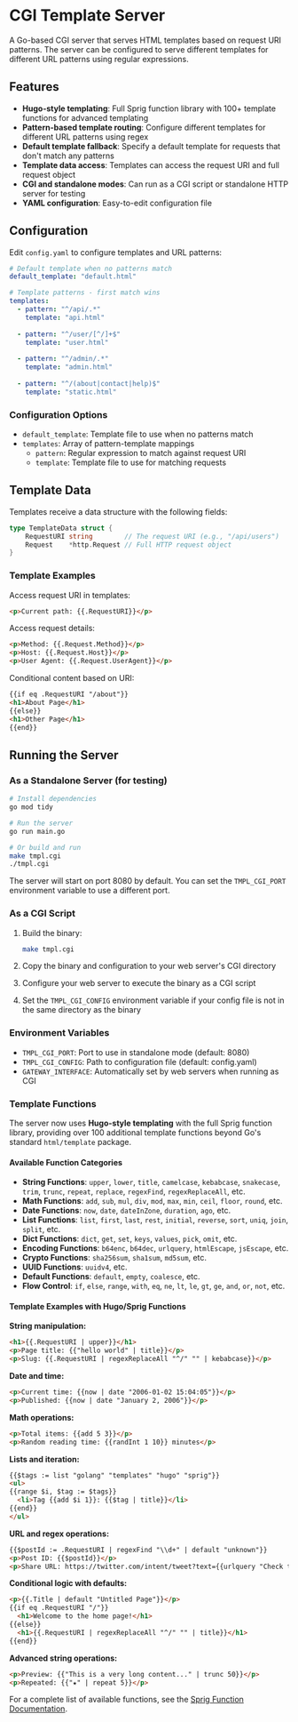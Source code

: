 # CGI Template Server

A Go-based CGI server that serves HTML templates based on request URI patterns. The server can be configured to serve different templates for different URL patterns using regular expressions.

## Features

- **Hugo-style templating**: Full Sprig function library with 100+ template functions for advanced templating
- **Pattern-based template routing**: Configure different templates for different URL patterns using regex
- **Default template fallback**: Specify a default template for requests that don't match any patterns
- **Template data access**: Templates can access the request URI and full request object
- **CGI and standalone modes**: Can run as a CGI script or standalone HTTP server for testing
- **YAML configuration**: Easy-to-edit configuration file

## Configuration

Edit `config.yaml` to configure templates and URL patterns:

```yaml
# Default template when no patterns match
default_template: "default.html"

# Template patterns - first match wins
templates:
  - pattern: "^/api/.*"
    template: "api.html"
  
  - pattern: "^/user/[^/]+$"
    template: "user.html"
  
  - pattern: "^/admin/.*"
    template: "admin.html"
  
  - pattern: "^/(about|contact|help)$"
    template: "static.html"
```

### Configuration Options

- `default_template`: Template file to use when no patterns match
- `templates`: Array of pattern-template mappings
  - `pattern`: Regular expression to match against request URI
  - `template`: Template file to use for matching requests

## Template Data

Templates receive a data structure with the following fields:

```go
type TemplateData struct {
    RequestURI string        // The request URI (e.g., "/api/users")
    Request    *http.Request // Full HTTP request object
}
```

### Template Examples

Access request URI in templates:
```html
<p>Current path: {{.RequestURI}}</p>
```

Access request details:
```html
<p>Method: {{.Request.Method}}</p>
<p>Host: {{.Request.Host}}</p>
<p>User Agent: {{.Request.UserAgent}}</p>
```

Conditional content based on URI:
```html
{{if eq .RequestURI "/about"}}
<h1>About Page</h1>
{{else}}
<h1>Other Page</h1>
{{end}}
```

## Running the Server

### As a Standalone Server (for testing)

```bash
# Install dependencies
go mod tidy

# Run the server
go run main.go

# Or build and run
make tmpl.cgi
./tmpl.cgi
```

The server will start on port 8080 by default. You can set the `TMPL_CGI_PORT` environment variable to use a different port.

### As a CGI Script

1. Build the binary:
   ```bash
   make tmpl.cgi
   ```

2. Copy the binary and configuration to your web server's CGI directory

3. Configure your web server to execute the binary as a CGI script

4. Set the `TMPL_CGI_CONFIG` environment variable if your config file is not in the same directory as the binary

### Environment Variables

- `TMPL_CGI_PORT`: Port to use in standalone mode (default: 8080)
- `TMPL_CGI_CONFIG`: Path to configuration file (default: config.yaml)
- `GATEWAY_INTERFACE`: Automatically set by web servers when running as CGI

### Template Functions

The server now uses **Hugo-style templating** with the full Sprig function library, providing over 100 additional template functions beyond Go's standard `html/template` package.

#### Available Function Categories

- **String Functions**: `upper`, `lower`, `title`, `camelcase`, `kebabcase`, `snakecase`, `trim`, `trunc`, `repeat`, `replace`, `regexFind`, `regexReplaceAll`, etc.
- **Math Functions**: `add`, `sub`, `mul`, `div`, `mod`, `max`, `min`, `ceil`, `floor`, `round`, etc.
- **Date Functions**: `now`, `date`, `dateInZone`, `duration`, `ago`, etc.
- **List Functions**: `list`, `first`, `last`, `rest`, `initial`, `reverse`, `sort`, `uniq`, `join`, `split`, etc.
- **Dict Functions**: `dict`, `get`, `set`, `keys`, `values`, `pick`, `omit`, etc.
- **Encoding Functions**: `b64enc`, `b64dec`, `urlquery`, `htmlEscape`, `jsEscape`, etc.
- **Crypto Functions**: `sha256sum`, `sha1sum`, `md5sum`, etc.
- **UUID Functions**: `uuidv4`, etc.
- **Default Functions**: `default`, `empty`, `coalesce`, etc.
- **Flow Control**: `if`, `else`, `range`, `with`, `eq`, `ne`, `lt`, `le`, `gt`, `ge`, `and`, `or`, `not`, etc.

#### Template Examples with Hugo/Sprig Functions

**String manipulation:**
```html
<h1>{{.RequestURI | upper}}</h1>
<p>Page title: {{"hello world" | title}}</p>
<p>Slug: {{.RequestURI | regexReplaceAll "^/" "" | kebabcase}}</p>
```

**Date and time:**
```html
<p>Current time: {{now | date "2006-01-02 15:04:05"}}</p>
<p>Published: {{now | date "January 2, 2006"}}</p>
```

**Math operations:**
```html
<p>Total items: {{add 5 3}}</p>
<p>Random reading time: {{randInt 1 10}} minutes</p>
```

**Lists and iteration:**
```html
{{$tags := list "golang" "templates" "hugo" "sprig"}}
<ul>
{{range $i, $tag := $tags}}
  <li>Tag {{add $i 1}}: {{$tag | title}}</li>
{{end}}
</ul>
```

**URL and regex operations:**
```html
{{$postId := .RequestURI | regexFind "\\d+" | default "unknown"}}
<p>Post ID: {{$postId}}</p>
<p>Share URL: https://twitter.com/intent/tweet?text={{urlquery "Check this out!"}}</p>
```

**Conditional logic with defaults:**
```html
<p>{{.Title | default "Untitled Page"}}</p>
{{if eq .RequestURI "/"}}
  <h1>Welcome to the home page!</h1>
{{else}}
  <h1>{{.RequestURI | regexReplaceAll "^/" "" | title}}</h1>
{{end}}
```

**Advanced string operations:**
```html
<p>Preview: {{"This is a very long content..." | trunc 50}}</p>
<p>Repeated: {{"★" | repeat 5}}</p>
```

For a complete list of available functions, see the [Sprig Function Documentation](http://masterminds.github.io/sprig/).

